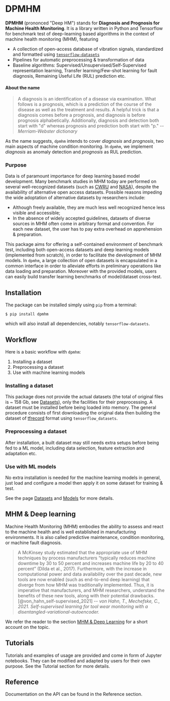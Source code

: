 # DPMHM

**DPMHM** (prononced "Deep HM") stands for **Diagnosis and Prognosis for Machine Health Monitoring**. It is a library written in Python and Tensorflow for benchmark test of deep-learning based algorithms in the context of machine health monitoring (MHM), featuring

- A collection of open-access database of vibration signals, standardized and formatted using [`tensorflow-datasets`](https://www.tensorflow.org/datasets/overview)
- Pipelines for automatic preprocessing & transformation of data
- Baseline algorithms: Supervised/Unsupervised/Self-Supervised representation learning, Transfer learning/Few-shot learning for fault diagnosis, Remaining Useful Life (RUL) prediction etc.

#### About the name
> A diagnosis is an identification of a disease via examination. What follows is a prognosis, which is a prediction of the course of the disease as well as the treatment and results. A helpful trick is that a diagnosis comes before a prognosis, and diagnosis is before prognosis alphabetically. Additionally, diagnosis and detection both start with "d" whereas prognosis and prediction both start with "p."
> -- <cite>Merriam-Webster dictionary</cite>

As the name suggests, `dpmhm` intends to cover *diagnosis* and *prognosis*, two main aspects of machine condition monitoring. In `dpmhm`, we implement *diagnosis* as anomaly detection and *prognosis* as RUL prediction.

### Purpose
Data is of paramount importance for deep learning based model development. Many benchmark studies in MHM today are performed on several well-recognized datasets (such as [CWRU](https://engineering.case.edu/bearingdatacenter) and [NASA](https://www.nasa.gov/intelligent-systems-division#bearing)), despite the availability of alternative open access datasets. Possible reasons impeding the wide adoptation of alternative datasets by researchers include:

- Although freely available, they are much less well recognized hence less visible and accessible;
- In the absence of widely accepted guidelines, datasets of diverse sources in MHM often come in arbitrary format and convention. For each new dataset, the user has to pay extra overhead on apprehension & preparation.

<!-- On the other hand, methods developed for MHM are increasingly based on modern deep learning models, which are often vision oriented or general purposed (like CNN and auto-encoder). Although computer programs of these DL models can be found for both classical or SOTA architectures, we believe it benificial to reimplement them from scratch in a coherent manner by adapting these models to the context of MHM. -->

This package aims for offering a self-contained environment of benchmark test, including both open-access datasets and deep learning models (implemented from scratch), in order to facilitate the development of MHM models. In `dpmhm`, a large collection of open datasets is encapsulated in a common interface in order to alleviate efforts in preliminary operations like data loading and preparation. Moreover with the provided models, users can easily build transfer learning benchmarks of model/dataset cross-test.


## Installation
The package can be installed simply using `pip` from a terminal:
```shell
$ pip install dpmhm
```
which will also install all dependencies, notably `tensorflow-datasets`.

## Workflow
Here is a basic workflow with `dpmhm`:

1. Installing a dataset
2. Preprocessing a dataset
3. Use with machine learning models

### Installing a dataset
This package does not provide the actual datasets (the total of original files is ~ 158 Gb, see [Datasets](datasets.md)), only the facilities for their preprocessing. A dataset must be installed before being loaded into memory. The general procedure consists of first downloading the original data then building the dataset of [tfrecord](https://www.tensorflow.org/tutorials/load_data/tfrecord) format using `tensorflow_datasets`.


### Preprocessing a dataset
After installation, a built dataset may still needs extra setups before being fed to a ML model, including data selection, feature extraction and adaptation etc.

### Use with ML models
No extra installation is needed for the machine learning models in general, just load and configure a model then apply it on some dataset for training & test.

See the page [Datasets](datasets.md#Installation) and [Models](models.md) for more details.

## MHM & Deep learning
Machine Health Monitoring (MHM) embodies the ability to assess and react to the machine health and is well established in manufacturing environments. It is also called predictive maintenance, condition monitoring, or machine fault diagnosis.

> A McKinsey study estimated that the appropriate use of MHM techniques by process manufacturers “typically reduces machine downtime by 30 to 50 percent and increases machine life by 20 to 40 percent” (Dilda et al., 2017). Furthermore, with the increase in computational power and data availability over the past decade, new tools are now enabled (such as end-to-end deep learning) that diverge from how MHM was traditionally implemented. Thus, it is imperative that manufacturers, and MHM researchers, understand the benefits of these new tools, along with their potential drawbacks. [@von_hahn_self-supervised_2021]
> -- <cite> von Hahn, T., Mechefske, C., 2021. Self-supervised learning for tool wear monitoring with a disentangled-variational-autoencoder. </cite>

We refer the reader to the section [MHM & Deep Learning](topics/mhm.md) for a short account on the topic.

## Tutorials
Tutorials and examples of usage are provided and come in form of Jupyter notebooks. They can be modified and adapted by users for their own purpose. See the Tutorial section for more details.

## Reference
Documentation on the API can be found in the Reference section.